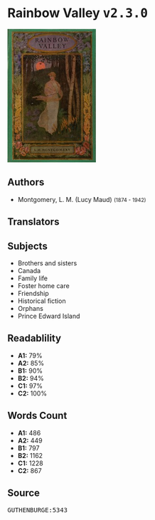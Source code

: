 # Rainbow Valley <kbd>v2.3.0</kbd>

![](./cover.medium.jpg "")

## Authors


 - Montgomery, L. M. (Lucy Maud) <small>(1874 - 1942)</small>

## Translators



## Subjects


 - Brothers and sisters
 - Canada
 - Family life
 - Foster home care
 - Friendship
 - Historical fiction
 - Orphans
 - Prince Edward Island

## Readablility


 - **A1:** 79%
 - **A2:** 85%
 - **B1:** 90%
 - **B2:** 94%
 - **C1:** 97%
 - **C2:** 100%

## Words Count


 - **A1:** 486
 - **A2:** 449
 - **B1:** 797
 - **B2:** 1162
 - **C1:** 1228
 - **C2:** 867

## Source


<kbd>GUTHENBURGE:5343</kbd>
